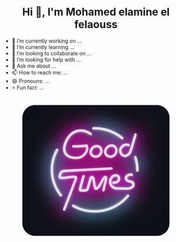 <h1 align="center">Hi 👋, I'm Mohamed elamine el felaouss</h1>

-   🔭 I’m currently working on ...
- 🌱 I’m currently learning ...
- 👯 I’m looking to collaborate on ...
- 🤔 I’m looking for help with ...
- 💬 Ask me about ...
- 📫 How to reach me: ...
- 😄 Pronouns: ...
- ⚡ Fun fact: ...


<div align="center">
	<br>
		<img src="good-times.svg" width="400px">
	<br>
</div>
